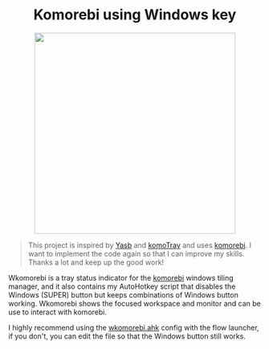 <h1 align="center" > Komorebi using Windows key</h1>

<p align="center">
  <img src="https://raw.githubusercontent.com/catppuccin/catppuccin/main/assets/palette/macchiato.png" width="400" />
</p>

>This project is inspired by [Yasb](https://github.com/da-rth/yasb) and [komoTray](https://github.com/urob/komotray) and uses [komorebi](https://github.com/LGUG2Z/komorebi). I want to implement the code again so that I can improve my skills. Thanks a lot and keep up the good work!

Wkomorebi is a tray status indicator for the [komorebi](https://github.com/LGUG2Z/komorebi) windows tiling manager, and it also contains my AutoHotkey script that disables the Windows (SUPER) button but keeps combinations of Windows button working. Wkomorebi shows the focused workspace and monitor and can be use to interact with komorebi.

 I highly recommend using the [wkomorebi.ahk](https://github.com/vicyan1611/wkomorebi/blob/main/wkomorebi.ahk) config with the flow launcher, if you don't, you can edit the file so that the Windows button still works.

